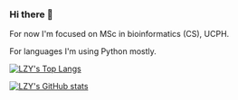 ### Hi there 👋

For now I'm focused on MSc in bioinformatics (CS), UCPH.

For languages I'm using Python mostly.

[![LZY's Top Langs](https://github-readme-stats.vercel.app/api/top-langs/?username=TheLZY&layout=compact&hide=html)](https://github.com/anuraghazra/github-readme-stats)


[![LZY's GitHub stats](https://github-readme-stats.vercel.app/api?username=TheLZY&show_icons=true&theme=default&include_all_commits=true)](https://github.com/anuraghazra/github-readme-stats)
<!--
Not Good Color for text with Gradient Background Color.
[![LZY's GitHub stats](https://github-readme-stats.vercel.app/api?username=TheLZY&show_icons=true&theme=default&bg_color=45,35D8FD,39D3FD,41C8FC,48BCFA,52AAF7,6193F4,6F7BF0&title_color=F5F5F5&text_color=F5F5F5&icon_color=F8F8FF&include_all_commits=true)](https://github.com/anuraghazra/github-readme-stats)
-->

<!--
**TheLZY/TheLZY** is a ✨ _special_ ✨ repository because its `README.md` (this file) appears on your GitHub profile.

Here are some ideas to get you started:

- 🔭 I’m currently working on ...
- 🌱 I’m currently learning ...
- 👯 I’m looking to collaborate on ...
- 🤔 I’m looking for help with ...
- 💬 Ask me about ...
- 📫 How to reach me: ...
- 😄 Pronouns: ...
- ⚡ Fun fact: ...
-->
